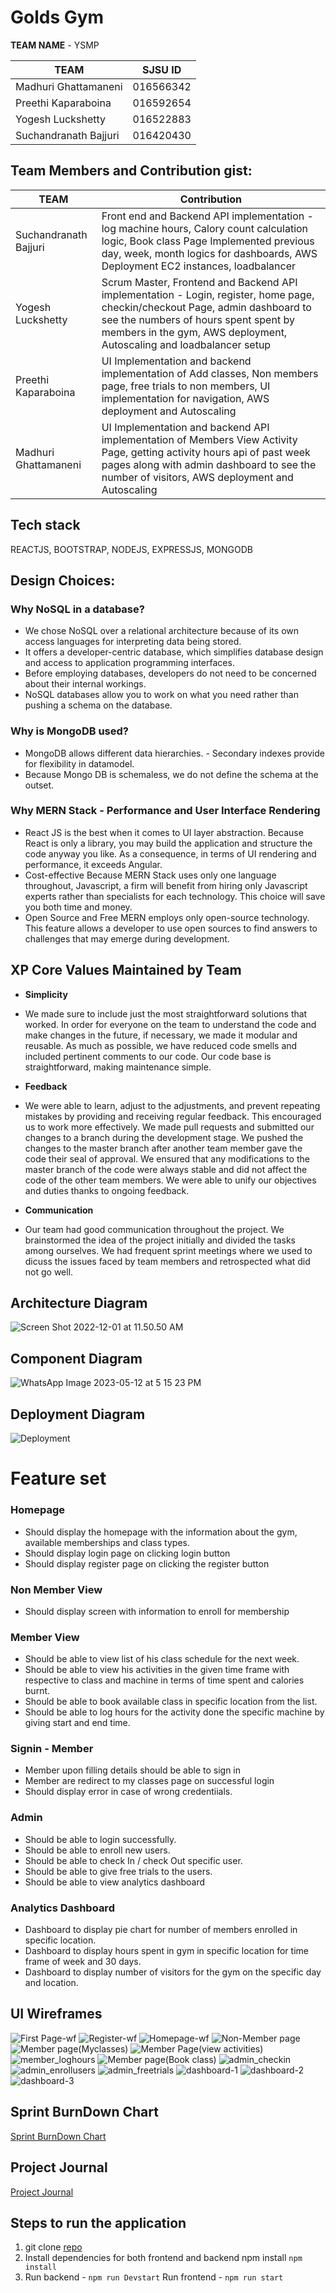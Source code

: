 # Golds Gym 

**TEAM NAME** - YSMP

| TEAM | SJSU ID |
| --- | --- |
| Madhuri Ghattamaneni | 016566342 |
| Preethi Kaparaboina | 016592654 |
| Yogesh Luckshetty |  016522883 |
| Suchandranath Bajjuri |  016420430 |


## Team Members and Contribution gist:

| TEAM | Contribution |
| --- | --- |
| Suchandranath Bajjuri |  Front end and Backend API implementation - log machine hours, Calory count calculation logic, Book class Page Implemented previous day, week, month logics for dashboards, AWS Deployment EC2 instances, loadbalancer |
| Yogesh Luckshetty | Scrum Master, Frontend and Backend API implementation - Login, register, home page, checkin/checkout Page, admin dashboard to see the numbers of hours spent spent by members in the gym, AWS deployment, Autoscaling and loadbalancer setup |
| Preethi Kaparaboina | UI Implementation and backend implementation of Add classes, Non members page, free trials to non members, UI implementation for navigation, AWS deployment and Autoscaling |
| Madhuri Ghattamaneni | UI Implementation and backend API implementation of Members View Activity Page, getting activity hours api of past week pages along with admin dashboard to see the number of visitors, AWS deployment and Autoscaling |

## Tech stack
REACTJS, BOOTSTRAP, NODEJS, EXPRESSJS, MONGODB

## Design Choices:

### Why NoSQL in a database?

- We chose NoSQL over a relational architecture because of its own access languages for interpreting data being stored.
- It offers a developer-centric database, which simplifies database design and access to application programming interfaces.
- Before employing databases, developers do not need to be concerned about their internal workings.
- NoSQL databases allow you to work on what you need rather than pushing a schema on the database.

### Why is MongoDB used?

- MongoDB allows different data hierarchies. - Secondary indexes provide for flexibility in datamodel.
- Because Mongo DB is schemaless, we do not define the schema at the outset.

### Why MERN Stack - Performance and User Interface Rendering

- React JS is the best when it comes to UI layer abstraction. Because React is only a library, you may build the application and structure the code anyway you like. As a consequence, in terms of UI rendering and performance, it exceeds Angular.
- Cost-effective
  Because MERN Stack uses only one language throughout, Javascript, a firm will benefit from hiring only Javascript experts rather than specialists for each technology. This choice will save you both time and money.
- Open Source and Free
  MERN employs only open-source technology. This feature allows a developer to use open sources to find answers to challenges that may emerge during development.

## XP Core Values Maintained by Team
- **Simplicity**
- We made sure to include just the most straightforward solutions that worked. In order for everyone on the team to understand the code and make changes in the future, if necessary, we made it modular and reusable. As much as possible, we have reduced code smells and included pertinent comments to our code. Our code base is straightforward, making maintenance simple.

- **Feedback**
- We were able to learn, adjust to the adjustments, and prevent repeating mistakes by providing and receiving regular feedback. This encouraged us to work more effectively. We made pull requests and submitted our changes to a branch during the development stage. We pushed the changes to the master branch after another team member gave the code their seal of approval. We ensured that any modifications to the master branch of the code were always stable and did not affect the code of the other team members. We were able to unify our objectives and duties thanks to ongoing feedback.

- **Communication**
- Our team had good communication throughout the project. We brainstormed the idea of the project initially and divided the tasks among ourselves. We had frequent sprint meetings where we used to dicuss the issues faced by team members and retrospected what did not go well.
## Architecture Diagram

![Screen Shot 2022-12-01 at 11.50.50 AM](https://i.imgur.com/kj1Upix.png)

## Component Diagram

![WhatsApp Image 2023-05-12 at 5 15 23 PM](https://github.com/gopinathsjsu/team-project-ysmp/assets/127645297/6bfe60b6-0506-4a16-8115-85a2a38f9752)


## Deployment Diagram

![Deployment](https://i.imgur.com/A4qXnH5.png)


# Feature set

### Homepage

- Should display the homepage with the information about the gym, available memberships and class types.
- Should display login page on clicking login button
- Should display register page on clicking the register button

### Non Member View

- Should display screen with information to enroll for membership 

### Member View

- Should be able to view  list of his class schedule for the next week.
- Should be able to view his activities in the given time frame with respective to class and machine in terms of time spent and calories burnt.
- Should be able to book available class in specific location from the list.
- Should be able to log hours for the activity done the specific machine by giving start and end time.

### Signin - Member

- Member upon filling details should be able to sign in
- Member are redirect to my classes page on successful login
- Should display error in case of wrong credentiials.

### Admin

- Should be able to login successfully.
- Should be able to enroll new users.
- Should be able to check In / check Out specific user.
- Should be able to give free trials to the users.
- Should be able to view analytics dashboard

### Analytics Dashboard
 -  Dashboard to display pie chart for number of members enrolled in specific location.
 -  Dashboard to display hours spent in gym in specific location for time frame of week and 30 days.
 -  Dashboard to display number of visitors for the gym on the specific day and location.

## UI Wireframes
![First Page-wf](https://github.com/gopinathsjsu/team-project-ysmp/assets/127645297/78d341a5-9d2e-48fd-bb39-1b17d913393c)
![Register-wf](https://github.com/gopinathsjsu/team-project-ysmp/assets/127645297/401eca30-e63d-4cc6-8c82-ea7364798154)
![Homepage-wf](https://github.com/gopinathsjsu/team-project-ysmp/assets/127645297/309d0779-ab85-4adb-9210-94661272dd87)
![Non-Member page](https://github.com/gopinathsjsu/team-project-ysmp/assets/127645297/9fde0052-3adf-4782-a3f7-935cae59364c)
![Member page(Myclasses)](https://github.com/gopinathsjsu/team-project-ysmp/assets/127645297/9449ec52-ed81-4030-86a0-91c330582dfa)
![Member Page(view activities)](https://github.com/gopinathsjsu/team-project-ysmp/assets/127645297/02b218b8-a8fb-4246-818f-13f71bce1187)
![member_loghours](https://github.com/gopinathsjsu/team-project-ysmp/assets/127645297/70610b9c-d073-40fc-9666-c35b2071fa3f)
![Member page(Book class)](https://github.com/gopinathsjsu/team-project-ysmp/assets/127645297/b1a91c0b-e421-41cb-8ea3-5c67a4d64dd3) 
![admin_checkin](https://github.com/gopinathsjsu/team-project-ysmp/assets/127645297/58b0aa0b-2f9e-4469-a2ec-3f5572b01995)
![admin_enrollusers](https://github.com/gopinathsjsu/team-project-ysmp/assets/127645297/29e85051-5db0-42e0-9852-6700f5cb8770)
![admin_freetrials](https://github.com/gopinathsjsu/team-project-ysmp/assets/127645297/5edae2ec-4dd2-496b-987e-d2f5334666dd)
![dashboard-1](https://github.com/gopinathsjsu/team-project-ysmp/assets/127645297/3a7cdb91-5260-49b1-b41a-13640dced5f5)
![dashboard-2](https://github.com/gopinathsjsu/team-project-ysmp/assets/127645297/0e035314-dd21-46f7-b96a-802a211e9f78)
![dashboard-3](https://github.com/gopinathsjsu/team-project-ysmp/assets/127645297/3bacd3b1-d4f8-4e4d-878d-f934d0381df5)

## Sprint BurnDown Chart
[Sprint BurnDown Chart](https://docs.google.com/spreadsheets/d/1u7J8boGu-aP9X6Baam-sD7kROVv2e1EMXlD0hC_OBE8/edit#gid=303579835)

## Project Journal
[Project Journal](https://docs.google.com/document/d/1SsX60HI1k-GzTQF-vC-i6G2Ip5XlY6zxNvhu_C6i96U/edit#heading=h.vi6tyc9zp40a)

## Steps to run the application

1. git clone [repo](https://github.com/gopinathsjsu/team-project-ysmp.git)
2. Install dependencies for both frontend and backend npm install `npm install`
3. Run backend - `npm run Devstart`
   Run frontend - `npm run start`

